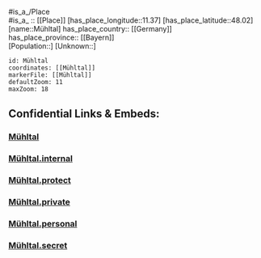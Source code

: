 ﻿---
location: [48.02,11.37] 
mapzoom: [7,12] 
mapmarker: city 
type: City
tags:
- geo/City


SpocWebEntityId: 32661
isDeleted: false
confidential: public

---
#is_a_/Place  
#is_a_ :: [[Place]] 
[has_place_longitude::11.37] 
[has_place_latitude::48.02] 
[name::Mühltal] 
has_place_country:: [[Germany]]  
has_place_province:: [[Bayern]]  
[Population::] 
[Unknown::] 


```leaflet
id: Mühltal
coordinates: [[Mühltal]] 
markerFile: [[Mühltal]] 
defaultZoom: 11 
maxZoom: 18
```


## Confidential Links & Embeds: 

### [Mühltal](/_public/Earth/Continent/Europe/Europe~Central/Germany/Germany~West/Bayern/counties~Bayern/Starnberg/cities~Starnberg/Starnberg-city/City/Mühltal.md) 

### [Mühltal.internal](/_internal/Earth/Continent/Europe/Europe~Central/Germany/Germany~West/Bayern/counties~Bayern/Starnberg/cities~Starnberg/Starnberg-city/City/Mühltal.internal.md) 

### [Mühltal.protect](/_protect/Earth/Continent/Europe/Europe~Central/Germany/Germany~West/Bayern/counties~Bayern/Starnberg/cities~Starnberg/Starnberg-city/City/Mühltal.protect.md) 

### [Mühltal.private](/_private/Earth/Continent/Europe/Europe~Central/Germany/Germany~West/Bayern/counties~Bayern/Starnberg/cities~Starnberg/Starnberg-city/City/Mühltal.private.md) 

### [Mühltal.personal](/_personal/Earth/Continent/Europe/Europe~Central/Germany/Germany~West/Bayern/counties~Bayern/Starnberg/cities~Starnberg/Starnberg-city/City/Mühltal.personal.md) 

### [Mühltal.secret](/_secret/Earth/Continent/Europe/Europe~Central/Germany/Germany~West/Bayern/counties~Bayern/Starnberg/cities~Starnberg/Starnberg-city/City/Mühltal.secret.md) 
